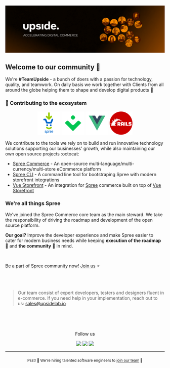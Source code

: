 ![Upside - Accelerating digital commerce](../assets/banner.jpg)


## Welcome to our community 👋


We're **#TeamUpside** - a bunch of doers with a passion for technology, quality, and teamwork.
On daily basis we work together with Clients from all around the globe helping them to shape and develop digital products 🚀

### 🌱 Contributing to the ecosystem

<p align="center">
	<a href="https://github.com/spree"><img src="../assets/icons/spree.png" alt="Spree Logo"></a>
	<a href="https://github.com/vuestorefront"><img src="../assets/icons/vuestorefront.png" alt="VueStorefront Logo"></a>
	<a href="https://github.com/vuejs"><img src="../assets/icons/vue.png" alt="VueJS Logo"></a>
	<a href="https://github.com/rails"><img src="../assets/icons/rails.png" alt="Rails Logo"></a>
</p>

We contribute to the tools we rely on to build and run innovative technology solutions supporting our businesses' growth, while also maintaining our own open source projects :octocat:

- [Spree Commerce](https://github.com/spree/spree) - An open-source multi-language/multi-currency/multi-store eCommerce platform
- [Spree CLI](https://github.com/upsidelab/spree_cli_internal) - A command line tool for bootstraping Spree with modern storefront integrations
- [Vue Storefront](https://github.com/vuestorefront/spree) - An integration for [Spree](https://github.com/spree/spree) commerce built on top of [Vue Storefront](https://github.com/vuestorefront/vue-storefront/)

### We're all things Spree

We've joined the Spree Commerce core team as the main steward. We take the responsibility of driving the roadmap and development of the open source platform.

**Our goal?** Improve the developer experience and make Spree easier to cater for modern business needs while keeping **execution of the roadmap** 🎯 and **the community** 🧡 in mind.

<!-- TODO: Stay updated on our mission to improve the Spree platform with [Spree Roadmap]() ⚡️ -->
<br />

Be a part of Spree community now! [Join us](https://github.com/spree) ⭐️

<br />
<br />

>Our team consist of expert developers, testers and designers fluent in e-commerce. If you need help in your implementation, reach out to us: sales@upsidelab.io

<br />
<br />
<br />

<p align="center">Follow us</p>
<p align="center">
	<a href="https://www.linkedin.com/company/upside-lab/"><img src="https://img.shields.io/static/v1?&color=ff6f26&style=flat&logoColor=white&label=&message=LinkedIn&logo=linkedin" /></a>
	<a href="https://twitter.com/upsidelab"><img src="https://img.shields.io/static/v1?&color=ff6f26&style=flat&logoColor=white&label=&message=Twitter&logo=twitter" /></a>
	<a href="https://clutch.co/profile/upside"><img src="https://img.shields.io/static/v1?&color=ff6f26&style=flat&logoColor=white&label=&message=Clutch" /></a>
</p>

---

<p align="center"><sub>Psst! 🤫 We're hiring talented software engineers to <a href="https://upside.recruitee.com?source=github">join our team</a> 🧡</sub></p>
